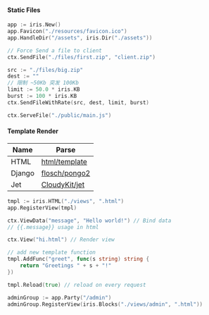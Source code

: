 #### Static Files

```go
app := iris.New()
app.Favicon("./resources/favicon.ico")
app.HandleDir("/assets", iris.Dir("./assets"))

// Force Send a file to client
ctx.SendFile("./files/first.zip", "client.zip")

src := "./files/big.zip"
dest := "" 
// 限制 ~50Kb 突发 100Kb
limit := 50.0 * iris.KB
burst := 100 * iris.KB
ctx.SendFileWithRate(src, dest, limit, burst)

ctx.ServeFile("./public/main.js")
```

#### Template Render

| Name   | Parse                                              |
| ------ | -------------------------------------------------- |
| HTML   | [html/template](https://pkg.go.dev/html/template)  |
| Django | [flosch/pongo2](https://github.com/flosch/pongo2)  |
| Jet    | [ CloudyKit/jet](https://github.com/CloudyKit/jet) |

```go
tmpl := iris.HTML("./views", ".html")
app.RegisterView(tmpl)

ctx.ViewData("message", "Hello world!") // Bind data
// {{.message}} usage in html

ctx.View("hi.html") // Render view

// add new template function
tmpl.AddFunc("greet", func(s string) string {
    return "Greetings " + s + "!"
})

tmpl.Reload(true) // reload on every request

adminGroup := app.Party("/admin")
adminGroup.RegisterView(iris.Blocks("./views/admin", ".html"))
```

